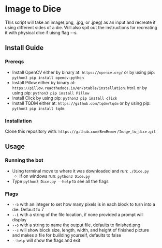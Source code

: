 # Image to Dice
This script will take an image(.png, .jpg, or .jpeg) as an input and recreate it using different sides of a die. Will also spit out the instructions for recreating it with physical dice if uisng flag --s.

## Install Guide
### Prereqs
- Install OpenCV either by binary at: ```https://opencv.org/``` or by using pip: ```python3 pip install opencv-python```
- Install Pillow either by binary at: ```https://pillow.readthedocs.io/en/stable/installation.html``` or by using pip: ```python3 pip install Pillow```
- Install Click by using pip: ```python3 pip install click```
- Install TQDM either at: ```https://github.com/tqdm/tqdm``` or by using pip: ```python3 pip install tqdm```

### Installation
Clone this repository with: ```https://github.com/BenRemer/Image_to_dice.git```

## Usage

### Running the bot
- Using terminal move to where it was downloaded and run: ```./Dice.py```
	- If on windows run: ```python3 Dice.py```
- Type ```python3 Dice.py --help``` to see all the flags

### Flags
- ```--b``` with an integer to set how many pixels is in each block to turn into a die. Default to 7
- ```--i``` with a string of the file location, if none provided a prompt will display
- ```--o``` with a string to name the output file, defaults to finished.png
- ```--s``` will show block size, length, width, and height of finished picture and makes a file for buiilding yourself, defaults to false
- ```--help``` will show the flags and exit

